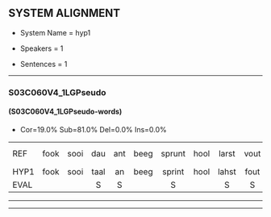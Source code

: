 
## SYSTEM ALIGNMENT

- System Name = hyp1

- Speakers = 1

- Sentences = 1

---

### S03C060V4_1LGPseudo

#### (S03C060V4_1LGPseudo-words)

- Cor=19.0%	Sub=81.0%	Del=0.0%	Ins=0.0%

|  |  |  |  |  |  |  |  |  |  |  |  |  |  |  |  |  |  |  |  |  |  |  |  |  |  |  |  |  |  |  |  |  |  |  |  |  |  |  |  |  |  |  |
|:--- |:---:|:---:|:---:|:---:|:---:|:---:|:---:|:---:|:---:|:---:|:---:|:---:|:---:|:---:|:---:|:---:|:---:|:---:|:---:|:---:|:---:|:---:|:---:|:---:|:---:|:---:|:---:|:---:|:---:|:---:|:---:|:---:|:---:|:---:|:---:|:---:|:---:|:---:|:---:|:---:|:---:|:---:|
| REF | fook | sooi | dau | ant | beeg | sprunt | hool | larst | vout | zwoei | fam | rachts | vaap | sprieuw | keng | swoers | doer | plirt | jien | blard | guul | hoekt | neeuw | noork | vid | zans | leum | haans | spaai | sjalt | heik | *(hek) | * | sank | roen | frijk | eem | schard | grek | dron | snaaf | stuid |
| HYP1 | fook | sooi | taal | an | beeg | sprint | hool | lahst | fout | swy | fan | rachts | faap | spriel | den | swoors | d | woor | pleert | jm | plart | gookt | meel | noort | fied | sams | lim | hams | spai | schelt | e | het | hè | schant | roen | ruik | éém | schart | grek | droom | snaaf | staat |
| EVAL |  |  | S | S |  | S |  | S | S | S | S |  | S | S | S | S | S | S | S | S | S | S | S | S | S | S | S | S | S | S | S | S | S | S |  | S | S | S |  | S |  | S |
---

---
